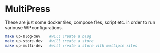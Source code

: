 # MultiPress
These are just some docker files, compose files, script etc. in order to
run variouse WP configurations.

```bash
make up-blog-dev    #will create a blog
make up-store-dev   #will create a store
make up-multi-dev   #will create a store with multiple sites
```

